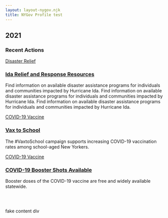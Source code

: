 ```yaml
---
layout: layout-nygov.njk
title: NYGov Profile test
---
```


<article class="p-landing-page -full-page ">
<div class="t-section -container">
													
			 

<!-- local hero image path change only -->


</style>
<div class="t-section__content -t_wrap">

<div class="t-headline">
<div>
<h2 class="a-title a-card__title">
2021
</h2>

</div>
<div>

<h3 class="a-headline a-card__subHeadline">
		Recent Actions
</h3>

</div>
</div>
<div class="t_cardsWrap">
<div class="t_cardContainer">
								

				

<style>
	.o-cardLogo.-index1.-paragraph3{
		background-image: url("https://www.governor.ny.gov/sites/default/files/styles/card_vertical/public/2021-09/flood_damage_ida_yonkers_1280.jpg?h=b5f6a62e&itok=nZa3KhWW");
	}
	.o-quickCardLogo.-index1.-paragraph3{
		background-image: url("https://www.governor.ny.gov/sites/default/files/styles/card_vertical/public/2021-09/flood_damage_ida_yonkers_1280.jpg?h=b5f6a62e&itok=nZa3KhWW");
	}
	.o-stats.-index1.-paragraph3{
		background-image: url("https://www.governor.ny.gov/sites/default/files/styles/square_extra_large/public/2021-09/flood_damage_ida_yonkers_1280.jpg?h=b5f6a62e&itok=fsDRgnTt");
	}
	@media(min-width: 768px) {
		.o-cardLogo.-index1.-paragraph3{
			background-image: url("https://www.governor.ny.gov/sites/default/files/styles/card_horizontal/public/2021-09/flood_damage_ida_yonkers_1280.jpg?itok=QWy_aM-_");
		}
	}
	@media(min-width: 1024px) {
		.o-cardLogo.-index1.-paragraph3{
			background-image: url("https://www.governor.ny.gov/sites/default/files/styles/card_vertical/public/2021-09/flood_damage_ida_yonkers_1280.jpg?h=b5f6a62e&itok=nZa3KhWW");
		}
	}
</style>

				
<article class="o-cardGlobalTablet">
	<a class="a-buttons__cardCat" href="/keywords/disaster-relief">Disaster Relief</a>
	<a href="https://www.governor.ny.gov/programs/governors-relief-and-response-resources" class="o-cardLogo -index1 -paragraph3" aria-label="Find Assistance"></a>
	<div class="o-cardContent">
	<div class="m-card__data">
	<h3>
	<a class="a-card__label" href="https://www.governor.ny.gov/programs/governors-relief-and-response-resources">Ida Relief and Response Resources</a>
	</h3>
	<div class="a-text__html a-card__description"><p>Find information on available disaster assistance programs for individuals and communities impacted by Hurricane Ida. Find information on available disaster assistance programs for individuals and communities impacted by Hurricane Ida. Find information on available disaster assistance programs for individuals and communities impacted by Hurricane Ida.</p></div>
	</div>
			<!-- <div class="o-cardFooter">
				<a href="https://www.governor.ny.gov/programs/governors-relief-and-response-resources" aria-label="Find Assistance">
				<div class="m-card__footer">
				<span class="a-card__icon">
				<span class="fas fa-share" aria-hidden="true"></span>
				</span>
				<span class="m-card__linkText">Find Assistance</span> </div>
				</a>
			</div> -->
		</div>
</article>
</div>


<div class="t_cardContainer">
<style>
	.o-cardLogo.-index2.-paragraph3{
		background-image: url("https://www.governor.ny.gov/sites/default/files/styles/card_vertical/public/2021-09/covid_vaccination_youth_bandaid_1280_0.jpeg?h=b5f6a62e&itok=kVzaZA59");
	}
	.o-quickCardLogo.-index2.-paragraph3{
		background-image: url("https://www.governor.ny.gov/sites/default/files/styles/card_vertical/public/2021-09/covid_vaccination_youth_bandaid_1280_0.jpeg?h=b5f6a62e&itok=kVzaZA59");
	}
	.o-stats.-index2.-paragraph3{
		background-image: url("https://www.governor.ny.gov/sites/default/files/styles/square_extra_large/public/2021-09/covid_vaccination_youth_bandaid_1280_0.jpeg?h=b5f6a62e&itok=WwUNGFAT");
	}
	@media(min-width: 768px) {
		.o-cardLogo.-index2.-paragraph3{
			background-image: url("https://www.governor.ny.gov/sites/default/files/styles/card_horizontal/public/2021-09/covid_vaccination_youth_bandaid_1280_0.jpeg?itok=hsyGw1HB");
		}
	}
	@media(min-width: 1024px) {
		.o-cardLogo.-index2.-paragraph3{
			background-image: url("https://www.governor.ny.gov/sites/default/files/styles/card_vertical/public/2021-09/covid_vaccination_youth_bandaid_1280_0.jpeg?h=b5f6a62e&itok=kVzaZA59");
		}
	}
</style>

				
<article class="o-cardGlobalTablet">
<a class="a-buttons__cardCat" href="/keywords/covid-19-vaccine">COVID-19 Vaccine</a>
<a href="https://covid19vaccine.health.ny.gov/covid-19-vaccines-school-aged-new-yorkers" class="o-cardLogo -index2 -paragraph3" aria-label="Learn More about Vax to School "></a>
<div class="o-cardContent">
<div class="m-card__data">
<h3>
<a class="a-card__label" href="https://covid19vaccine.health.ny.gov/covid-19-vaccines-school-aged-new-yorkers">Vax to School </a>
</h3>
<div class="a-text__html a-card__description"><p>The #VaxtoSchool campaign supports increasing COVID-19 vaccination rates among school-aged New Yorkers.&nbsp;</p></div>
</div>
		<!-- <div class="o-cardFooter">
		<a href="https://covid19vaccine.health.ny.gov/covid-19-vaccines-school-aged-new-yorkers" aria-label="Learn More about Vax to School ">
		<div class="m-card__footer">
		<span class="a-card__icon">
		<span class="fas fa-share" aria-hidden="true"></span>
		</span>
		<span class="m-card__linkText">Learn More</span> </div>
		</a>
		</div> -->
</div>
</article>
</div>




<div class="t_cardContainerRight">

<style>
	.o-cardLogo.-index3.-paragraph3{
		background-image: url("https://www.governor.ny.gov/sites/default/files/styles/card_vertical/public/2021-04/covid19vaccine.png?h=b5f6a62e&itok=qxsZnl-s");
	}
	.o-quickCardLogo.-index3.-paragraph3{
		background-image: url("https://www.governor.ny.gov/sites/default/files/styles/card_vertical/public/2021-04/covid19vaccine.png?h=b5f6a62e&itok=qxsZnl-s");
	}
	.o-stats.-index3.-paragraph3{
		background-image: url("https://www.governor.ny.gov/sites/default/files/styles/square_extra_large/public/2021-04/covid19vaccine.png?h=b5f6a62e&itok=ABVgZJOu");
	}
	@media(min-width: 768px) {
		.o-cardLogo.-index3.-paragraph3{
			background-image: url("https://www.governor.ny.gov/sites/default/files/styles/card_horizontal/public/2021-04/covid19vaccine.png?itok=PkxFmabG");
		}
	}
	@media(min-width: 1024px) {
		.o-cardLogo.-index3.-paragraph3{
			background-image: url("https://www.governor.ny.gov/sites/default/files/styles/card_vertical/public/2021-04/covid19vaccine.png?h=b5f6a62e&itok=qxsZnl-s");
		}
	}
</style>

				
<article class="o-cardGlobalTablet">
<a class="a-buttons__cardCat" href="/keywords/covid-19-vaccine">COVID-19 Vaccine</a>
<a href="https://covid19vaccine.health.ny.gov/booster-doses" class="o-cardLogo -index3 -paragraph3" aria-label="Learn More about COVID-19 Booster Shots Available"></a>
<div class="o-cardContent">
<div class="m-card__data">
<h3>
<a class="a-card__label" href="https://covid19vaccine.health.ny.gov/booster-doses">COVID-19 Booster Shots Available</a>
</h3>
<div class="a-text__html a-card__description"><p>Booster doses of the COVID-19 vaccine are free and widely available statewide.</p></div>
</div>
		<!-- <div class="o-cardFooter">
		<a href="https://covid19vaccine.health.ny.gov/booster-doses" aria-label="Learn More about COVID-19 Booster Shots Available">
		<div class="m-card__footer">
		<span class="a-card__icon">
		<span class="fas fa-share" aria-hidden="true"></span>
		</span>
		<span class="m-card__linkText">Learn More</span> </div>
		</a>
		</div> -->
</div>
</article>
</div>
</div>
</div>

<div style="height: 800px; margin-top: 60px;" class="bg-primary-gold"> fake content div</div>
</article> <!-- end of main article enclosing -->